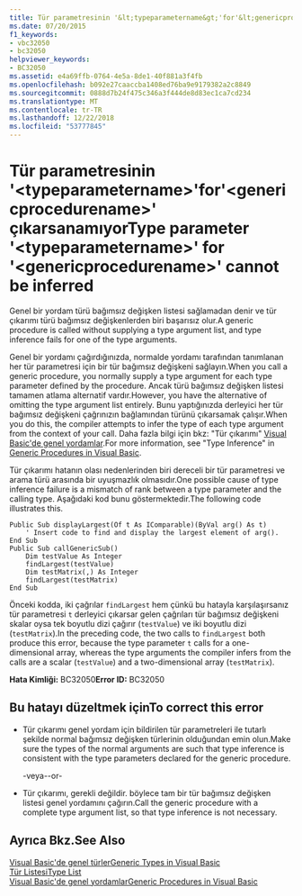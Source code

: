```yaml
---
title: Tür parametresinin '&lt;typeparametername&gt;'for'&lt;genericprocedurename&gt;' çıkarsanamıyor
ms.date: 07/20/2015
f1_keywords:
- vbc32050
- bc32050
helpviewer_keywords:
- BC32050
ms.assetid: e4a69ffb-0764-4e5a-8de1-40f881a3f4fb
ms.openlocfilehash: b092e27caaccba1408ed76ba9e9179382a2c8849
ms.sourcegitcommit: 0888d7b24f475c346a3f444de8d83ec1ca7cd234
ms.translationtype: MT
ms.contentlocale: tr-TR
ms.lasthandoff: 12/22/2018
ms.locfileid: "53777845"
---
```

# <a name="type-parameter-lttypeparameternamegt-for-ltgenericprocedurenamegt-cannot-be-inferred"></a><span data-ttu-id="83efa-102">Tür parametresinin '&lt;typeparametername&gt;'for'&lt;genericprocedurename&gt;' çıkarsanamıyor</span><span class="sxs-lookup"><span data-stu-id="83efa-102">Type parameter '&lt;typeparametername&gt;' for '&lt;genericprocedurename&gt;' cannot be inferred</span></span>
<span data-ttu-id="83efa-103">Genel bir yordam türü bağımsız değişken listesi sağlamadan denir ve tür çıkarımı türü bağımsız değişkenlerden biri başarısız olur.</span><span class="sxs-lookup"><span data-stu-id="83efa-103">A generic procedure is called without supplying a type argument list, and type inference fails for one of the type arguments.</span></span>  
  
 <span data-ttu-id="83efa-104">Genel bir yordamı çağırdığınızda, normalde yordamı tarafından tanımlanan her tür parametresi için bir tür bağımsız değişkeni sağlayın.</span><span class="sxs-lookup"><span data-stu-id="83efa-104">When you call a generic procedure, you normally supply a type argument for each type parameter defined by the procedure.</span></span> <span data-ttu-id="83efa-105">Ancak türü bağımsız değişken listesi tamamen atlama alternatif vardır.</span><span class="sxs-lookup"><span data-stu-id="83efa-105">However, you have the alternative of omitting the type argument list entirely.</span></span> <span data-ttu-id="83efa-106">Bunu yaptığınızda derleyici her tür bağımsız değişkeni çağrınızın bağlamından türünü çıkarsamak çalışır.</span><span class="sxs-lookup"><span data-stu-id="83efa-106">When you do this, the compiler attempts to infer the type of each type argument from the context of your call.</span></span> <span data-ttu-id="83efa-107">Daha fazla bilgi için bkz: "Tür çıkarımı" [Visual Basic'de genel yordamlar](../../visual-basic/programming-guide/language-features/data-types/generic-procedures.md).</span><span class="sxs-lookup"><span data-stu-id="83efa-107">For more information, see "Type Inference" in [Generic Procedures in Visual Basic](../../visual-basic/programming-guide/language-features/data-types/generic-procedures.md).</span></span>  
  
 <span data-ttu-id="83efa-108">Tür çıkarımı hatanın olası nedenlerinden biri dereceli bir tür parametresi ve arama türü arasında bir uyuşmazlık olmasıdır.</span><span class="sxs-lookup"><span data-stu-id="83efa-108">One possible cause of type inference failure is a mismatch of rank between a type parameter and the calling type.</span></span> <span data-ttu-id="83efa-109">Aşağıdaki kod bunu göstermektedir.</span><span class="sxs-lookup"><span data-stu-id="83efa-109">The following code illustrates this.</span></span>  
  
```  
Public Sub displayLargest(Of t As IComparable)(ByVal arg() As t)  
    ' Insert code to find and display the largest element of arg().  
End Sub  
Public Sub callGenericSub()  
    Dim testValue As Integer  
    findLargest(testValue)  
    Dim testMatrix(,) As Integer  
    findLargest(testMatrix)  
End Sub  
```  
  
 <span data-ttu-id="83efa-110">Önceki kodda, iki çağrılar `findLargest` hem çünkü bu hatayla karşılaşırsanız tür parametresi `t` derleyici çıkarsar gelen çağrıları tür bağımsız değişkeni skalar oysa tek boyutlu dizi çağırır (`testValue`) ve iki boyutlu dizi (`testMatrix`).</span><span class="sxs-lookup"><span data-stu-id="83efa-110">In the preceding code, the two calls to `findLargest` both produce this error, because the type parameter `t` calls for a one-dimensional array, whereas the type arguments the compiler infers from the calls are a scalar (`testValue`) and a two-dimensional array (`testMatrix`).</span></span>  
  
 <span data-ttu-id="83efa-111">**Hata Kimliği:** BC32050</span><span class="sxs-lookup"><span data-stu-id="83efa-111">**Error ID:** BC32050</span></span>  
  
## <a name="to-correct-this-error"></a><span data-ttu-id="83efa-112">Bu hatayı düzeltmek için</span><span class="sxs-lookup"><span data-stu-id="83efa-112">To correct this error</span></span>  
  
-   <span data-ttu-id="83efa-113">Tür çıkarımı genel yordam için bildirilen tür parametreleri ile tutarlı şekilde normal bağımsız değişken türlerinin olduğundan emin olun.</span><span class="sxs-lookup"><span data-stu-id="83efa-113">Make sure the types of the normal arguments are such that type inference is consistent with the type parameters declared for the generic procedure.</span></span>  
  
     <span data-ttu-id="83efa-114">-veya-</span><span class="sxs-lookup"><span data-stu-id="83efa-114">-or-</span></span>  
  
-   <span data-ttu-id="83efa-115">Tür çıkarımı, gerekli değildir. böylece tam bir tür bağımsız değişken listesi genel yordamını çağırın.</span><span class="sxs-lookup"><span data-stu-id="83efa-115">Call the generic procedure with a complete type argument list, so that type inference is not necessary.</span></span>  
  
## <a name="see-also"></a><span data-ttu-id="83efa-116">Ayrıca Bkz.</span><span class="sxs-lookup"><span data-stu-id="83efa-116">See Also</span></span>  
 [<span data-ttu-id="83efa-117">Visual Basic'de genel türler</span><span class="sxs-lookup"><span data-stu-id="83efa-117">Generic Types in Visual Basic</span></span>](../../visual-basic/programming-guide/language-features/data-types/generic-types.md)  
 [<span data-ttu-id="83efa-118">Tür Listesi</span><span class="sxs-lookup"><span data-stu-id="83efa-118">Type List</span></span>](../../visual-basic/language-reference/statements/type-list.md)  
 [<span data-ttu-id="83efa-119">Visual Basic'de genel yordamlar</span><span class="sxs-lookup"><span data-stu-id="83efa-119">Generic Procedures in Visual Basic</span></span>](../../visual-basic/programming-guide/language-features/data-types/generic-procedures.md)
